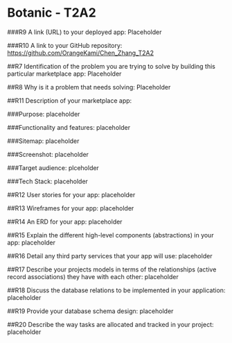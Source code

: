 ﻿# Botanic - T2A2
 ###R9	A link (URL) to your deployed app:
 Placeholder
 
 ###R10	A link to your GitHub repository:
 https://github.com/OrangeKami/Chen_Zhang_T2A2

##R7	Identification of the problem you are trying to solve by building this particular marketplace app:
Placeholder

##R8	Why is it a problem that needs solving:
Placeholder

##R11	Description of your marketplace app:

###Purpose:
placeholder

###Functionality and features:
placeholder

###Sitemap:
placeholder

###Screenshot:
placeholder

###Target audience:
plceholder

###Tech Stack:
placeholder

##R12	User stories for your app:
placeholder

##R13	Wireframes for your app:
placeholder

##R14	An ERD for your app:
placeholder

##R15	Explain the different high-level components (abstractions) in your app:
placeholder

##R16	Detail any third party services that your app will use:
placeholder

##R17	Describe your projects models in terms of the relationships (active record associations) they have with each other:
placeholder

##R18 Discuss the database relations to be implemented in your application:
placeholder

##R19	Provide your database schema design:
placeholder

##R20	Describe the way tasks are allocated and tracked in your project:
placeholder
